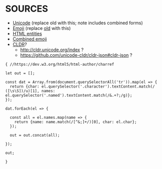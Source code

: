# SOURCES

* [Unicode](https://github.com/unicode-table/unicode-table-data) (replace old with this; note includes combined forms)
* [Emoji](https://api.github.com/emojis) (replace [old](https://gist.github.com/rxaviers/7360908) with this)
* [HTML entities](https://dev.w3.org/html5/html-author/charref)
* [Combined emoji](http://unicode.org/emoji/charts/emoji-zwj-sequences.html)
* [CLDR](https://unicode.org/cldr/charts/dev/annotations/index.html)?
  - http://cldr.unicode.org/index ?
  - https://github.com/unicode-cldr/cldr-json#cldr-json ?

```
{ //https://dev.w3.org/html5/html-author/charref

let out = [];

const dat = Array.from(document.querySelectorAll('tr')).map(el => {
  return {char: el.querySelector('.character').textContent.match(/ ([\s\S])/u)[1], names: el.querySelector('.named').textContent.match(/&.+?;/g)};
});

dat.forEach(el => {

  const all = el.names.map(name => {
    return {name: name.match(/[^&;]+/)[0], char: el.char};
  });

  out = out.concat(all);

});

out;

}
```

